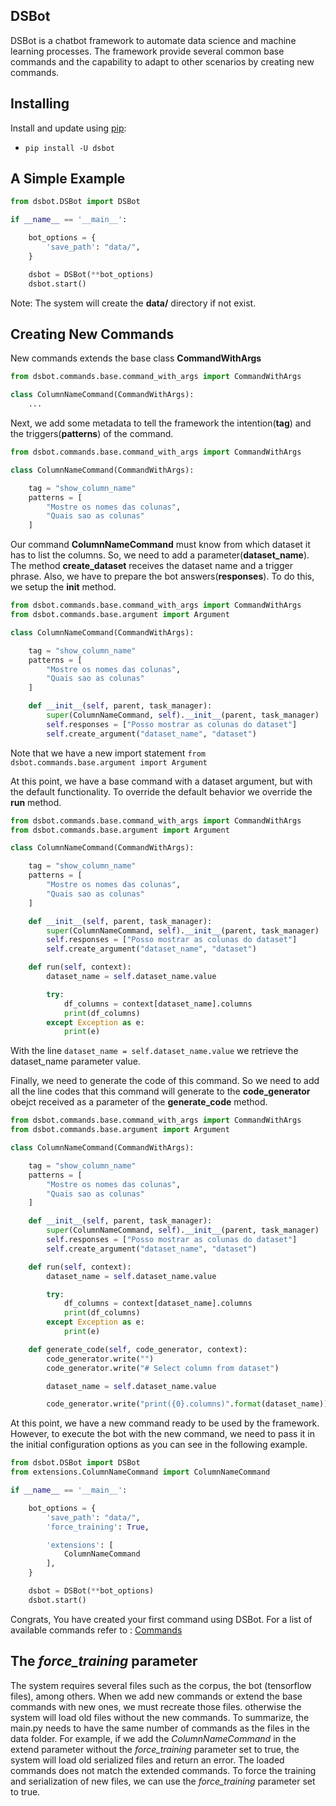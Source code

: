 
## DSBot

DSBot is a chatbot framework to automate data science and machine learning processes. The framework provide several common base commands and the capability to adapt to other scenarios by creating new commands. 

## Installing

Install and update using [pip](https://pypi.org/project/pip/):

* `pip install -U dsbot`


## A Simple Example

```python
from dsbot.DSBot import DSBot

if __name__ == '__main__':

    bot_options = {
        'save_path': "data/",
    }

    dsbot = DSBot(**bot_options)
    dsbot.start()
```

Note: The system will create the **data/** directory if not exist.

## Creating New Commands

New commands extends the base class **CommandWithArgs**

```python
from dsbot.commands.base.command_with_args import CommandWithArgs

class ColumnNameCommand(CommandWithArgs):
    ...
```

Next, we add some metadata to tell the framework the intention(**tag**) and the triggers(**patterns**) of the command.

```python
from dsbot.commands.base.command_with_args import CommandWithArgs

class ColumnNameCommand(CommandWithArgs):

    tag = "show_column_name"
    patterns = [
        "Mostre os nomes das colunas",
        "Quais sao as colunas"
    ]
```

Our command **ColumnNameCommand** must know from which dataset it has to list the columns.
So, we need to add a parameter(**dataset_name**). The method **create_dataset** receives the dataset name and a trigger phrase.
Also, we have to prepare the bot answers(**responses**). 
To do this, we setup the **__init__** method.


```python
from dsbot.commands.base.command_with_args import CommandWithArgs
from dsbot.commands.base.argument import Argument

class ColumnNameCommand(CommandWithArgs):

    tag = "show_column_name"
    patterns = [
        "Mostre os nomes das colunas",
        "Quais sao as colunas"
    ]

    def __init__(self, parent, task_manager):
        super(ColumnNameCommand, self).__init__(parent, task_manager)
        self.responses = ["Posso mostrar as colunas do dataset"]
        self.create_argument("dataset_name", "dataset")
```
Note that we have a new import statement `from dsbot.commands.base.argument import Argument`

At this point, we have a base command with a dataset argument, but with the default functionality. To override the default behavior we override the **run**  method.

```python
from dsbot.commands.base.command_with_args import CommandWithArgs
from dsbot.commands.base.argument import Argument

class ColumnNameCommand(CommandWithArgs):

    tag = "show_column_name"
    patterns = [
        "Mostre os nomes das colunas",
        "Quais sao as colunas"
    ]

    def __init__(self, parent, task_manager):
        super(ColumnNameCommand, self).__init__(parent, task_manager)
        self.responses = ["Posso mostrar as colunas do dataset"]
        self.create_argument("dataset_name", "dataset")

    def run(self, context):
        dataset_name = self.dataset_name.value

        try:
            df_columns = context[dataset_name].columns
            print(df_columns)
        except Exception as e:
            print(e)
```

With the line `dataset_name = self.dataset_name.value` we retrieve the dataset_name parameter value.

Finally, we need to generate the code of this command. So we need to add all the line codes that this command will generate to the **code_generator** obejct received as a parameter of the **generate_code** method.
```python
from dsbot.commands.base.command_with_args import CommandWithArgs
from dsbot.commands.base.argument import Argument

class ColumnNameCommand(CommandWithArgs):

    tag = "show_column_name"
    patterns = [
        "Mostre os nomes das colunas",
        "Quais sao as colunas"
    ]

    def __init__(self, parent, task_manager):
        super(ColumnNameCommand, self).__init__(parent, task_manager)
        self.responses = ["Posso mostrar as colunas do dataset"]
        self.create_argument("dataset_name", "dataset")

    def run(self, context):
        dataset_name = self.dataset_name.value

        try:
            df_columns = context[dataset_name].columns
            print(df_columns)
        except Exception as e:
            print(e)

    def generate_code(self, code_generator, context):
        code_generator.write("")
        code_generator.write("# Select column from dataset")

        dataset_name = self.dataset_name.value

        code_generator.write("print({0}.columns)".format(dataset_name))
```
At this point, we have a new command ready to be used by the framework. However, to execute the bot with the new command, we need to pass it in the initial configuration options as you can see in the following example.

```python
from dsbot.DSBot import DSBot
from extensions.ColumnNameCommand import ColumnNameCommand

if __name__ == '__main__':

    bot_options = {
        'save_path': "data/",
        'force_training': True,

        'extensions': [
            ColumnNameCommand
        ],
    }

    dsbot = DSBot(**bot_options)
    dsbot.start()
```

Congrats, You have created your first command using DSBot. For a list of available commands refer to : [Commands](http://)

## The *force_training* parameter

The system requires several files such as the corpus, the bot (tensorflow files), among others. When we add new commands or extend the base commands with new ones, we must recreate those files. otherwise the system will load old files without the new commands.
To summarize, the main.py needs to have the same number of commands as the files in the data folder. For example, if we add the *ColumnNameCommand* in the extend parameter without the *force_training* parameter set to true, the system will load old serialized files and return an error. The loaded commands does not match the extended commands.
To force the training and serialization of new files, we can use the *force_training* parameter set to true.